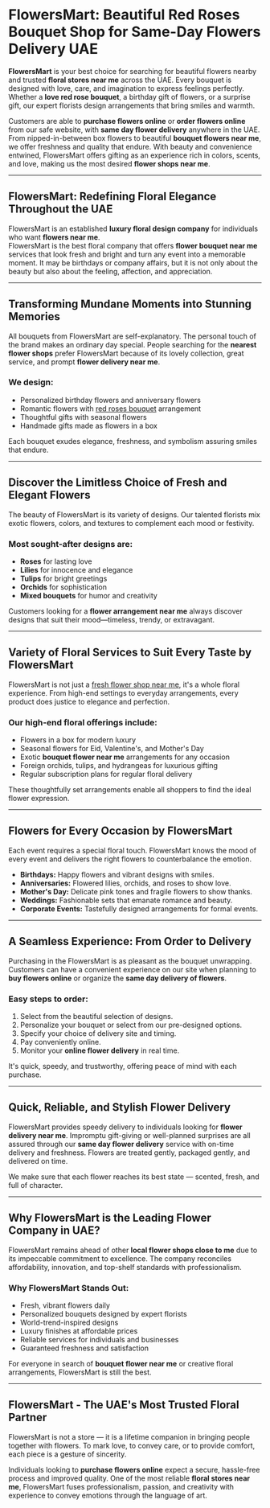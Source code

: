 # FlowersMart: Beautiful Red Roses Bouquet Shop for Same-Day Flowers Delivery UAE

**FlowersMart** is your best choice for searching for beautiful flowers nearby and trusted **floral stores near me** across the UAE. Every bouquet is designed with love, care, and imagination to express feelings perfectly. Whether a **love red rose bouquet**, a birthday gift of flowers, or a surprise gift, our expert florists design arrangements that bring smiles and warmth.  

Customers are able to **purchase flowers online** or **order flowers online** from our safe website, with **same day flower delivery** anywhere in the UAE. From nipped-in-between box flowers to beautiful **bouquet flowers near me**, we offer freshness and quality that endure. With beauty and convenience entwined, FlowersMart offers gifting as an experience rich in colors, scents, and love, making us the most desired **flower shops near me**.

---

## FlowersMart: Redefining Floral Elegance Throughout the UAE

FlowersMart is an established **luxury floral design company** for individuals who want **flowers near me**.  
FlowersMart is the best floral company that offers **flower bouquet near me** services that look fresh and bright and turn any event into a memorable moment. It may be birthdays or company affairs, but it is not only about the beauty but also about the feeling, affection, and appreciation.

---

## Transforming Mundane Moments into Stunning Memories

All bouquets from FlowersMart are self-explanatory. The personal touch of the brand makes an ordinary day special. People searching for the **nearest flower shops** prefer FlowersMart because of its lovely collection, great service, and prompt **flower delivery near me**.  

### We design:
- Personalized birthday flowers and anniversary flowers  
- Romantic flowers with [red roses bouquet](https://flowersmart.ae/) arrangement  
- Thoughtful gifts with seasonal flowers  
- Handmade gifts made as flowers in a box  

Each bouquet exudes elegance, freshness, and symbolism assuring smiles that endure.

---

## Discover the Limitless Choice of Fresh and Elegant Flowers

The beauty of FlowersMart is its variety of designs. Our talented florists mix exotic flowers, colors, and textures to complement each mood or festivity.  

### Most sought-after designs are:
- **Roses** for lasting love  
- **Lilies** for innocence and elegance  
- **Tulips** for bright greetings  
- **Orchids** for sophistication  
- **Mixed bouquets** for humor and creativity  

Customers looking for a **flower arrangement near me** always discover designs that suit their mood—timeless, trendy, or extravagant.

---

## Variety of Floral Services to Suit Every Taste by FlowersMart

FlowersMart is not just a [fresh flower shop near me](https://flowersmart.ae/), it's a whole floral experience. From high-end settings to everyday arrangements, every product does justice to elegance and perfection.  

### Our high-end floral offerings include:
- Flowers in a box for modern luxury  
- Seasonal flowers for Eid, Valentine's, and Mother's Day  
- Exotic **bouquet flower near me** arrangements for any occasion  
- Foreign orchids, tulips, and hydrangeas for luxurious gifting  
- Regular subscription plans for regular floral delivery  

These thoughtfully set arrangements enable all shoppers to find the ideal flower expression.

---

## Flowers for Every Occasion by FlowersMart

Each event requires a special floral touch. FlowersMart knows the mood of every event and delivers the right flowers to counterbalance the emotion.  

- **Birthdays:** Happy flowers and vibrant designs with smiles.  
- **Anniversaries:** Flowered lilies, orchids, and roses to show love.  
- **Mother's Day:** Delicate pink tones and fragile flowers to show thanks.  
- **Weddings:** Fashionable sets that emanate romance and beauty.  
- **Corporate Events:** Tastefully designed arrangements for formal events.

---

## A Seamless Experience: From Order to Delivery

Purchasing in the FlowersMart is as pleasant as the bouquet unwrapping. Customers can have a convenient experience on our site when planning to **buy flowers online** or organize the **same day delivery of flowers**.  

### Easy steps to order:
1. Select from the beautiful selection of designs.  
2. Personalize your bouquet or select from our pre-designed options.  
3. Specify your choice of delivery site and timing.  
4. Pay conveniently online.  
5. Monitor your **online flower delivery** in real time.  

It's quick, speedy, and trustworthy, offering peace of mind with each purchase.

---

## Quick, Reliable, and Stylish Flower Delivery

FlowersMart provides speedy delivery to individuals looking for **flower delivery near me**. Impromptu gift-giving or well-planned surprises are all assured through our **same day flower delivery** service with on-time delivery and freshness. Flowers are treated gently, packaged gently, and delivered on time.  

We make sure that each flower reaches its best state — scented, fresh, and full of character.

---

## Why FlowersMart is the Leading Flower Company in UAE?

FlowersMart remains ahead of other **local flower shops close to me** due to its impeccable commitment to excellence. The company reconciles affordability, innovation, and top-shelf standards with professionalism.  

### Why FlowersMart Stands Out:
- Fresh, vibrant flowers daily  
- Personalized bouquets designed by expert florists  
- World-trend-inspired designs  
- Luxury finishes at affordable prices  
- Reliable services for individuals and businesses  
- Guaranteed freshness and satisfaction  

For everyone in search of **bouquet flower near me** or creative floral arrangements, FlowersMart is still the best.

---

## FlowersMart - The UAE's Most Trusted Floral Partner

FlowersMart is not a store — it is a lifetime companion in bringing people together with flowers. To mark love, to convey care, or to provide comfort, each piece is a gesture of sincerity.  

Individuals looking to **purchase flowers online** expect a secure, hassle-free process and improved quality. One of the most reliable **floral stores near me**, FlowersMart fuses professionalism, passion, and creativity with experience to convey emotions through the language of art.
